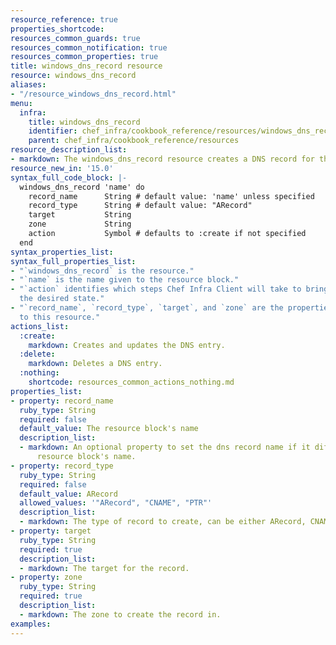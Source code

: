 ```yaml
---
resource_reference: true
properties_shortcode: 
resources_common_guards: true
resources_common_notification: true
resources_common_properties: true
title: windows_dns_record resource
resource: windows_dns_record
aliases:
- "/resource_windows_dns_record.html"
menu:
  infra:
    title: windows_dns_record
    identifier: chef_infra/cookbook_reference/resources/windows_dns_record windows_dns_record
    parent: chef_infra/cookbook_reference/resources
resource_description_list:
- markdown: The windows_dns_record resource creates a DNS record for the given domain.
resource_new_in: '15.0'
syntax_full_code_block: |-
  windows_dns_record 'name' do
    record_name      String # default value: 'name' unless specified
    record_type      String # default value: "ARecord"
    target           String
    zone             String
    action           Symbol # defaults to :create if not specified
  end
syntax_properties_list: 
syntax_full_properties_list:
- "`windows_dns_record` is the resource."
- "`name` is the name given to the resource block."
- "`action` identifies which steps Chef Infra Client will take to bring the node into
  the desired state."
- "`record_name`, `record_type`, `target`, and `zone` are the properties available
  to this resource."
actions_list:
  :create:
    markdown: Creates and updates the DNS entry.
  :delete:
    markdown: Deletes a DNS entry.
  :nothing:
    shortcode: resources_common_actions_nothing.md
properties_list:
- property: record_name
  ruby_type: String
  required: false
  default_value: The resource block's name
  description_list:
  - markdown: An optional property to set the dns record name if it differs from the
      resource block's name.
- property: record_type
  ruby_type: String
  required: false
  default_value: ARecord
  allowed_values: '"ARecord", "CNAME", "PTR"'
  description_list:
  - markdown: The type of record to create, can be either ARecord, CNAME or PTR.
- property: target
  ruby_type: String
  required: true
  description_list:
  - markdown: The target for the record.
- property: zone
  ruby_type: String
  required: true
  description_list:
  - markdown: The zone to create the record in.
examples: 
---
```

